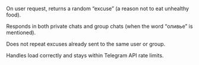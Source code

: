On user request, returns a random “excuse” (a reason not to eat unhealthy food).

Responds in both private chats and group chats (when the word “оливье” is mentioned).

Does not repeat excuses already sent to the same user or group.

Handles load correctly and stays within Telegram API rate limits.
